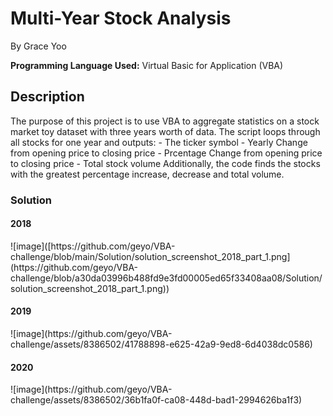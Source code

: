 # Multi-Year Stock Analysis
By Grace Yoo

**Programming Language Used:** Virtual Basic for Application (VBA)

<h2> Description</h2>
The purpose of this project is to use VBA to aggregate statistics on a stock market toy dataset with three years worth of data. The script loops through all stocks for one year and outputs:
- The ticker symbol
- Yearly Change from opening price to closing price
- Prcentage Change from opening price to closing price
- Total stock volume
Additionally, the code finds the stocks with the greatest percentage increase, decrease and total volume.

<h3> Solution </h3>
<h4>2018</h4>
  ![image]([https://github.com/geyo/VBA-challenge/blob/main/Solution/solution_screenshot_2018_part_1.png](https://github.com/geyo/VBA-challenge/blob/a30da03996b488fd9e3fd00005ed65f33408aa08/Solution/solution_screenshot_2018_part_1.png))
<h4>2019</h4>
![image](https://github.com/geyo/VBA-challenge/assets/8386502/41788898-e625-42a9-9ed8-6d4038dc0586)
<h4>2020</h4>
![image](https://github.com/geyo/VBA-challenge/assets/8386502/36b1fa0f-ca08-448d-bad1-2994626ba1f3)

